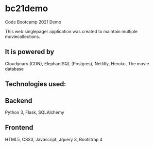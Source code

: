# bc21demo
Code Bootcamp 2021 Demo

This web singlepager application was created to maintain multiple moviecollections. 

It is powered by
----------------

Cloudynary (CDN),
ElephantSQL (Postgres),
Netlifly,
Heroku,
The movie database

Technologies used:
-----------------

Backend
-------

Python 3,
Flask,
SQLAlchemy

Frontend
--------

HTML5,
CSS3,
Javascript,
Jquery 3,
Bootstrap 4

